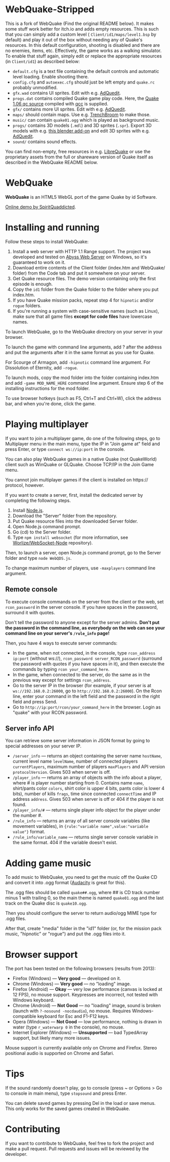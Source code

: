 # WebQuake-Stripped

This is a fork of WebQuake (Find the original README below). It makes some stuff work better for itch.io and adds empty resources. This is such that you can simply add a custom level ( `Client/id1/maps/level1.bsp` by default) and play it out of the box without needing any of Quake's resources. In this default configuration, shooting is disabled and there are no enemies, items, etc. Effectively, the game works as a walking simulator. To enable that stuff again, simply edit or replace the appropriate resources (in `Client/id1`) as described below:

- `default.cfg` is a text file containing the default controls and automatic level loading. Enable shooting there.
- `config.cfg` and `autoexec.cfg` should just be left empty and `quake.rc` probably unmodified.
- `gfx.wad` contains UI sprites. Edit with e.g. [AdQuedit](https://valvedev.info/tools/adquedit/).
- `progs.dat` contains compiled Quake game play code. Here, the [Quake 1.06 qc source](http://icculus.org/twilight/darkplaces/files/id1qc.zip) compiled with [qcc](https://github.com/hypn/quake-qcc-binaries) is supplied.
- `gfx/` contains more UI sprites. Edit with e.g. [AdQuedit](https://valvedev.info/tools/adquedit/).
- `maps/` should contain maps. Use e.g. [TrenchBroom](https://trenchbroom.github.io/) to make those.
- `music/` can contain `quake01.ogg` which is played as background music.
- `progs/` contains 3D models (`.mdl`) and 3D sprites (`.spr`). Export 3D models with e.g. [this blender add-on](https://github.com/victorfeitosa/quake-hexen2-mdl-export-import) and edit 3D sprites with e.g. [AdQuedit](https://valvedev.info/tools/adquedit/).
- `sound/` contains sound effects.

You can find non-empty, free resources in e.g. [LibreQuake](https://github.com/MissLav/LibreQuake) or use the proprietary assets from the full or shareware version of Quake itself as described in the WebQuake README below.


# WebQuake

**WebQuake** is an HTML5 WebGL port of the game Quake by id Software.

[Online demo by SpiritQuaddicted](http://quaddicted.com/forum/viewtopic.php?pid=438).

# Installing and running

Follow these steps to install WebQuake:

1. Install a web server with HTTP 1.1 Range support. The project was developed and tested on [Abyss Web Server](http://www.aprelium.com/abyssws/) on Windows, so it's guaranteed to work on it.
2. Download entire contents of the Client folder (index.htm and WebQuake/ folder) from the Code tab and put it somewhere on your server.
3. Get Quake resource files. The demo version containing only the first episode is enough.
4. Copy the `id1` folder from the Quake folder to the folder where you put index.htm.
5. If you have Quake mission packs, repeat step 4 for `hipnotic` and/or `rogue` folders.
6. If you're running a system with case-sensitive names (such as Linux), make sure that all game files **except for code files** have lowercase names.

To launch WebQuake, go to the WebQuake directory on your server in your browser.

To launch the game with command line arguments, add ? after the address and put the arguments after it in the same format as you use for Quake.

For Scourge of Armagon, add `-hipnotic` command line argument. For Dissolution of Eternity, add `-rogue`.

To launch mods, copy the mod folder into the folder containing index.htm and add `-game MOD_NAME_HERE` command line argument. Ensure step 6 of the installing instructions for the mod folder.

To use browser hotkeys (such as F5, Ctrl+T and Ctrl+W), click the address bar, and when you're done, click the game.

# Playing multiplayer

If you want to join a multiplayer game, do one of the following steps, go to Multiplayer menu in the main menu, type the IP in "Join game at" field and press Enter, or type `connect ws://ip:port` in the console.

You can also play WebQuake games in a native Quake (not QuakeWorld) client such as WinQuake or GLQuake. Choose TCP/IP in the Join Game menu.

You cannot join multiplayer games if the client is installed on https:// protocol, however.

If you want to create a server, first, install the dedicated server by completing the following steps.

1. Install [Node.js](http://nodejs.org).
2. Download the "Server" folder from the repository.
3. Put Quake resource files into the downloaded Server folder.
3. Open Node.js command prompt.
4. Go (cd) to the Server folder.
5. Type `npm install websocket` (for more information, see [Worlize/WebSocket-Node](https://github.com/Worlize/WebSocket-Node) repository).

Then, to launch a server, open Node.js command prompt, go to the Server folder and type `node WebQDS.js`.

To change maximum number of players, use `-maxplayers` command line argument.

## Remote console

To execute console commands on the server from the client or the web, set `rcon_password` in the server console. If you have spaces in the password, surround it with quotes.

Don't tell the password to anyone except for the server admins. **Don't put the password in the command line, as everybody on the web can see your command line on your server's `/rule_info` page!**

Then, you have 4 ways to execute server commands:

* In the game, when not connected, in the console, type `rcon_address ip:port` (without ws://), `rcon_password server_RCON_password` (surround the password with quotes if you have spaces in it), and then execute the commands by typing `rcon your_command_here`.
* In the game, when connected to the server, do the same as in the previous way except for settings `rcon_address`.
* Go to the server IP in the browser (for example, if your server is at `ws://192.168.0.2:26000`, go to `http://192.168.0.2:26000`). On the Rcon line, enter your command in the left field and the password in the right field and press Send.
* Go to `http://ip:port/rcon/your_command_here` in the browser. Login as "quake" with your RCON password.

## Server info API

You can retrieve some server information in JSON format by going to special addresses on your server IP.

* `/server_info` — returns an object containing the server name `hostName`, current level name `levelName`, number of connected players `currentPlayers`, maximum number of players `maxPlayers` and API version `protocolVersion`. Gives 503 when server is off.
* `/player_info` — returns an array of objects with the info about a player, where # is player number starting from 0. Contains name `name`, shirt/pants color `colors`, shirt color is upper 4 bits, pants color is lower 4 bits), number of kills `frags`, time since connected `connectTime` and IP address `address`. Gives 503 when server is off or 404 if the player is not found.
* `/player_info/#` — returns single player info object for the player under the number #.
* `/rule_info` — returns an array of all server console variables (like movement variables), in `{rule:"variable name",value:"variable value"}` format.
* `/rule_info/variable_name` — returns single server console variable in the same format. 404 if the variable doesn't exist.

# Adding game music

To add music to WebQuake, you need to get the music off the Quake CD and convert it into .ogg format ([Audacity](http://audacity.sourceforge.net/) is great for this).

The .ogg files should be called `quake##.ogg`, where ## is CD track number minus 1 with trailing 0, so the main theme is named `quake01.ogg` and the last track on the Quake disc is `quake10.ogg`.

Then you should configure the server to return audio/ogg MIME type for .ogg files.

After that, create "media" folder in the "id1" folder (or, for the mission pack music, "hipnotic" or "rogue") and put the .ogg files into it.

# Browser support

The port has been tested on the following browsers (results from 2013):

* Firefox (Windows) — **Very good** — developed on it.
* Chrome (Windows) — **Very good** — no "loading" image.
* Firefox (Android) — **Okay** — very low performance (canvas is locked at 12 FPS), no mouse support. Keypresses are incorrect, not tested with Windows keyboard.
* Chrome (Android) — **Not Good** — no "loading" image, sound is broken (launch with `?-nosound -nocdaudio`), no mouse. Requires Windows-compatible keyboard for Esc and F1-F12 keys.
* Opera (Windows) — **Not Good** — low performance, nothing is drawn in water (type `r_waterwarp 0` in the console), no mouse.
* Internet Explorer (Windows) — **Unsupported** — bad TypedArray support, but likely many more issues.

Mouse support is currently available only on Chrome and Firefox. Stereo positional audio is supported on Chrome and Safari.

# Tips

If the sound randomly doesn't play, go to console (press ~ or Options > Go to console in main menu), type `stopsound` and press Enter.

You can delete saved games by pressing Del in the load or save menus. This only works for the saved games created in WebQuake.

# Contributing

If you want to contribute to WebQuake, feel free to fork the project and make a pull request. Pull requests and issues will be reviewed by the developer.
